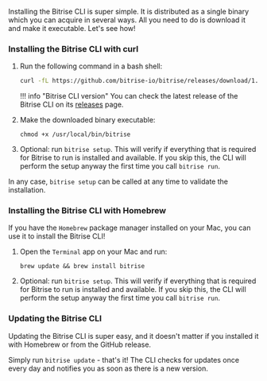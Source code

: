 Installing the Bitrise CLI is super simple. It is distributed as a single binary which you can acquire in several ways. All you need to do is download it and make it executable. Let's see how!

### Installing the Bitrise CLI with curl

1. Run the following command in a bash shell:

    ``` bash
    curl -fL https://github.com/bitrise-io/bitrise/releases/download/1.16.0/bitrise-$(uname -s)-$(uname -m) > /usr/local/bin/bitrise`
    ```


    !!! info "Bitrise CLI version"
        You can check the latest release of the Bitrise CLI on its [releases](https://github.com/bitrise-io/bitrise/releases) page.

1. Make the downloaded binary executable:

    `chmod +x /usr/local/bin/bitrise`

1. Optional: run `bitrise setup`. This will verify if everything that is required for Bitrise to run is installed and available. If you skip this, the CLI will perform the setup anyway the first time you call `bitrise run`.

In any case, `bitrise setup` can be called at any time to validate the installation.

### Installing the Bitrise CLI with Homebrew

If you have the `Homebrew` package manager installed on your Mac, you can use it to install the Bitrise CLI!

1. Open the `Terminal` app on your Mac and run:

    `brew update && brew install bitrise`

1. Optional: run `bitrise setup`. This will verify if everything that is required for Bitrise to run is installed and available. If you skip this, the CLI will perform the setup anyway the first time you call `bitrise run`.

### Updating the Bitrise CLI

Updating the Bitrise CLI is super easy, and it doesn't matter if you installed it with Homebrew or from the GitHub release.

Simply run `bitrise update` - that's it! The CLI checks for updates once every day and notifies you as soon as there is a new version.
